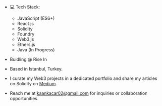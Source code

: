 - 💻 Tech Stack:
  - JavaScript (ES6+)
  - React.js
  - Solidity
  - Foundry
  - Web3.js
  - Ethers.js
  - Java (In Progress)

- Buidling @ Rise In

- Based in Istanbul, Turkey.

- I curate my Web3 projects in a dedicated portfolio and share my articles on Solidity on [Medium](https://medium.com/@kaankacar02).
  
- Reach me at [kaankacar02@gmail.com](mailto:kaankacar02@gmail.com) for inquiries or collaboration opportunities.

